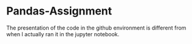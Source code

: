 # Pandas-Assignment
The presentation of the code in the github environment is different from when I actually ran it in the jupyter notebook.
